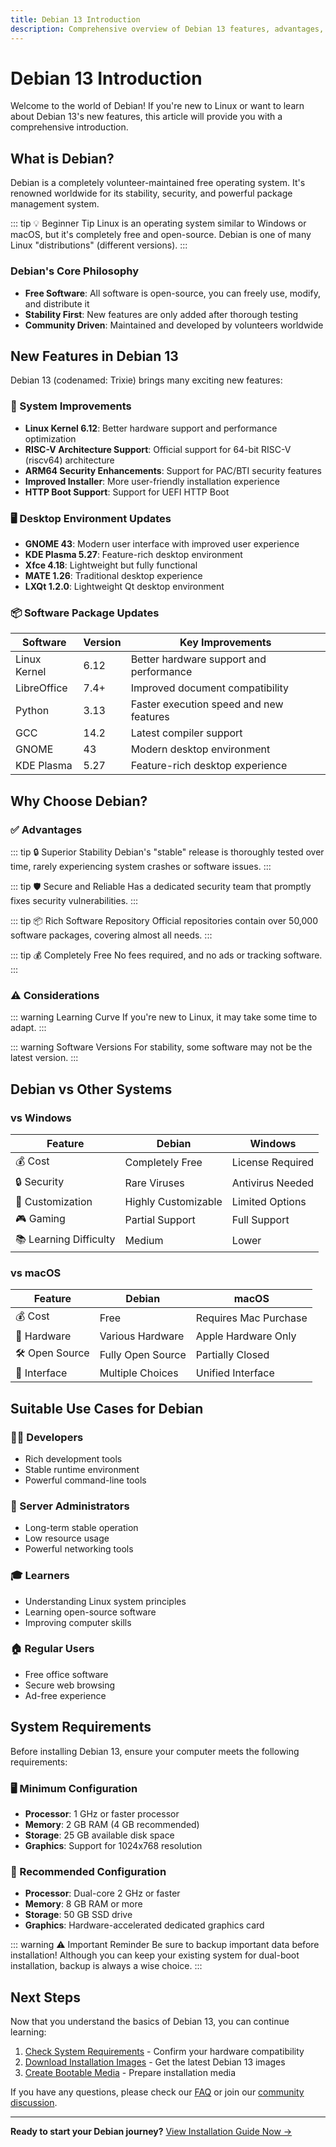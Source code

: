 ```yaml
---
title: Debian 13 Introduction
description: Comprehensive overview of Debian 13 features, advantages, and use cases
---
```


# Debian 13 Introduction

Welcome to the world of Debian! If you're new to Linux or want to learn about Debian 13's new features, this article will provide you with a comprehensive introduction.

## What is Debian?

Debian is a completely volunteer-maintained free operating system. It's renowned worldwide for its stability, security, and powerful package management system.

::: tip 💡 Beginner Tip
Linux is an operating system similar to Windows or macOS, but it's completely free and open-source. Debian is one of many Linux "distributions" (different versions).
:::

### Debian's Core Philosophy

- **Free Software**: All software is open-source, you can freely use, modify, and distribute it
- **Stability First**: New features are only added after thorough testing
- **Community Driven**: Maintained and developed by volunteers worldwide

## New Features in Debian 13

Debian 13 (codenamed: Trixie) brings many exciting new features:

### 🚀 System Improvements

- **Linux Kernel 6.12**: Better hardware support and performance optimization
- **RISC-V Architecture Support**: Official support for 64-bit RISC-V (riscv64) architecture
- **ARM64 Security Enhancements**: Support for PAC/BTI security features
- **Improved Installer**: More user-friendly installation experience
- **HTTP Boot Support**: Support for UEFI HTTP Boot

### 🖥️ Desktop Environment Updates

- **GNOME 43**: Modern user interface with improved user experience
- **KDE Plasma 5.27**: Feature-rich desktop environment
- **Xfce 4.18**: Lightweight but fully functional
- **MATE 1.26**: Traditional desktop experience
- **LXQt 1.2.0**: Lightweight Qt desktop environment

### 📦 Software Package Updates

| Software | Version | Key Improvements |
|----------|---------|------------------|
| Linux Kernel | 6.12 | Better hardware support and performance |
| LibreOffice | 7.4+ | Improved document compatibility |
| Python | 3.13 | Faster execution speed and new features |
| GCC | 14.2 | Latest compiler support |
| GNOME | 43 | Modern desktop environment |
| KDE Plasma | 5.27 | Feature-rich desktop experience |

## Why Choose Debian?

### ✅ Advantages

::: tip 🔒 Superior Stability
Debian's "stable" release is thoroughly tested over time, rarely experiencing system crashes or software issues.
:::

::: tip 🛡️ Secure and Reliable
Has a dedicated security team that promptly fixes security vulnerabilities.
:::

::: tip 📦 Rich Software Repository
Official repositories contain over 50,000 software packages, covering almost all needs.
:::

::: tip 💰 Completely Free
No fees required, and no ads or tracking software.
:::

### ⚠️ Considerations

::: warning Learning Curve
If you're new to Linux, it may take some time to adapt.
:::

::: warning Software Versions
For stability, some software may not be the latest version.
:::

## Debian vs Other Systems

### vs Windows

| Feature | Debian | Windows |
|---------|--------|---------|
| 💰 Cost | Completely Free | License Required |
| 🔒 Security | Rare Viruses | Antivirus Needed |
| 🎨 Customization | Highly Customizable | Limited Options |
| 🎮 Gaming | Partial Support | Full Support |
| 📚 Learning Difficulty | Medium | Lower |

### vs macOS

| Feature | Debian | macOS |
|---------|--------|-------|
| 💰 Cost | Free | Requires Mac Purchase |
| 🔧 Hardware | Various Hardware | Apple Hardware Only |
| 🛠️ Open Source | Fully Open Source | Partially Closed |
| 🎨 Interface | Multiple Choices | Unified Interface |

## Suitable Use Cases for Debian

### 👨‍💻 Developers
- Rich development tools
- Stable runtime environment
- Powerful command-line tools

### 🏢 Server Administrators
- Long-term stable operation
- Low resource usage
- Powerful networking tools

### 🎓 Learners
- Understanding Linux system principles
- Learning open-source software
- Improving computer skills

### 🏠 Regular Users
- Free office software
- Secure web browsing
- Ad-free experience

## System Requirements

Before installing Debian 13, ensure your computer meets the following requirements:

### 🖥️ Minimum Configuration

- **Processor**: 1 GHz or faster processor
- **Memory**: 2 GB RAM (4 GB recommended)
- **Storage**: 25 GB available disk space
- **Graphics**: Support for 1024x768 resolution

### 💪 Recommended Configuration

- **Processor**: Dual-core 2 GHz or faster
- **Memory**: 8 GB RAM or more
- **Storage**: 50 GB SSD drive
- **Graphics**: Hardware-accelerated dedicated graphics card

::: warning ⚠️ Important Reminder
Be sure to backup important data before installation! Although you can keep your existing system for dual-boot installation, backup is always a wise choice.
:::

## Next Steps

Now that you understand the basics of Debian 13, you can continue learning:

1. [Check System Requirements](/en/basics/requirements) - Confirm your hardware compatibility
2. [Download Installation Images](/en/basics/download) - Get the latest Debian 13 images
3. [Create Bootable Media](/en/basics/bootable-media) - Prepare installation media

If you have any questions, please check our [FAQ](/en/troubleshooting/faq) or join our [community discussion](/en/community).

---

**Ready to start your Debian journey?** [View Installation Guide Now →](/en/basics/installation) 